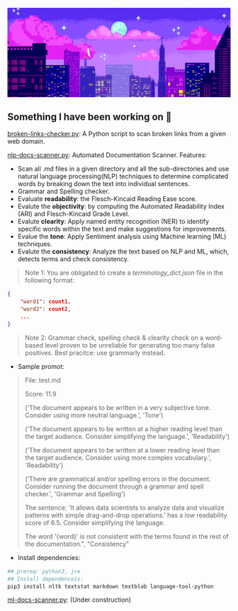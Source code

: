 ![Banner](https://raw.githubusercontent.com/p1ng-request/p1ng-request/main/banner.gif)
## Something I have been working on 🎯

[broken-links-checker.py](https://github.com/p1ng-request/document-automation/blob/main/broken-links-checker.py): A Python script to scan broken links from a given web domain.

[nlp-docs-scanner.py](https://github.com/p1ng-request/document-automation/blob/main/nlp-docs-scanner.py): Automated Documentation Scanner. Features:
+ Scan all .md files in a given directory and all the sub-directories and use natural language processing(NLP) techniques to determine complicated words by breaking down the text into individual sentences.
+ Grammar and Spelling checker.
+ Evaluate **readability**: the Flesch-Kincaid Reading Ease score.
+ Evalute the **objectivity**: by computing the Automated Readability Index (ARI) and Flesch-Kincaid Grade Level.
+ Evalute **clearity**: Apply named entity recognition (NER) to identify specific words within the text and make suggestions for improvements.
+ Evalue the **tone**: Apply Sentiment analysis using Machine learning (ML) techniques.
+ Evalute the **consistency**: Analyze the text based on NLP and ML, which, detects terms and check consistency.
> Note 1: You are obligated to create a *terminology_dict.json* file in the following format:
```json
{
    "word1": count1,
    "word2": count2,
    ...
}
```
> Note 2: Grammar check, spelling check & clearity check on a word-based level proven to be unreliable for generating too many false positives. Best pracitce: use grammarly instead.
+ Sample promot:

> File: test.md
>
> Score: 11.9
> 
> ('The document appears to be written in a very subjective tone. Consider using more neutral language.', 'Tone')
> 
> ('The document appears to be written at a higher reading level than the target audience. Consider simplifying the language.', 'Readability')
> 
> ('The document appears to be written at a lower reading level than the target audience. Consider using more complex vocabulary.', 'Readability')
> 
> ('There are grammatical and/or spelling errors in the document. Consider running the document through a grammar and spell checker.', 'Grammar and Spelling')
> 
> The sentence: 'It allows data scientists to analyze data and visualize patterns with simple drag-and-drop operations.' has a low readability score of 6.5. Consider simplifying the language.
> 
> The word '{word}' is not consistent with the terms found in the rest of the documentation.", "Consistency"

+ Install dependencies:
```bash
## prereq: python3, jre
## Install dependenceis:
pip3 install nltk textstat markdown textblob language-tool-python
```

[ml-docs-scanner.py](https://github.com/p1ng-request/document-automation/blob/main/ml-docs-scanner.py): (Under construction)
